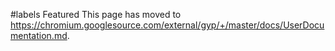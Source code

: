 ﻿#labels Featured
This page has moved to https://chromium.googlesource.com/external/gyp/+/master/docs/UserDocumentation.md.